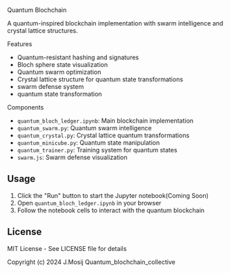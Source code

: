 Quantum Blochchain

A quantum-inspired blockchain implementation with swarm intelligence and crystal lattice structures.

Features

- Quantum-resistant hashing and signatures
- Bloch sphere state visualization
- Quantum swarm optimization
- Crystal lattice structure for quantum state transformations
- swarm defense system
- quantum state transformation

Components

- `quantum_bloch_ledger.ipynb`: Main blockchain implementation
- `quantum_swarm.py`: Quantum swarm intelligence
- `quantum_crystal.py`: Crystal lattice quantum transformations
- `quantum_minicube.py`: Quantum state manipulation
- `quantum_trainer.py`: Training system for quantum states
- `swarm.js`: Swarm defense visualization

## Usage

1. Click the "Run" button to start the Jupyter notebook(Coming Soon)
2. Open `quantum_bloch_ledger.ipynb` in your browser
3. Follow the notebook cells to interact with the quantum blockchain

## License

MIT License - See LICENSE file for details

Copyright (c) 2024 J.Mosij Quantum_blochchain_collective
